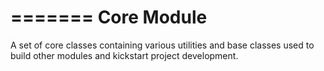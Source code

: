=======
Core Module
====

A set of core classes containing various utilities and base classes used to build other modules and kickstart project development.

